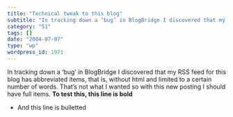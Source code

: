 ```yaml
---
title: "Technical tweak to this blog"
subtitle: "In tracking down a ‘bug’ in BlogBridge I discovered that my RSS feed for this blog has abbreviated i..."
category: "51"
tags: []
date: "2004-07-07"
type: "wp"
wordpress_id: 1971
---
```

In tracking down a ‘bug’ in BlogBridge I discovered that my RSS feed for this blog has abbreviated items, that is, without html and limited to a certain number of words. That’s not what I wanted so with this new posting I should have full items.
**To test this, this line is bold**

- And this line is bulletted